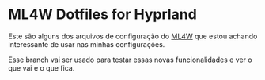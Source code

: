# ML4W Dotfiles for Hyprland

Este são alguns dos arquivos de configuração do [ML4W](https://github.com/mylinuxforwork/dotfiles) que estou achando interessante de usar nas minhas configurações.

Esse branch vai ser usado para testar essas novas funcionalidades e ver o que vai e o que fica.

